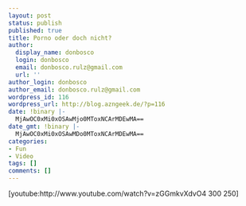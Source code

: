 ```yaml
---
layout: post
status: publish
published: true
title: Porno oder doch nicht?
author:
  display_name: donbosco
  login: donbosco
  email: donbosco.rulz@gmail.com
  url: ''
author_login: donbosco
author_email: donbosco.rulz@gmail.com
wordpress_id: 116
wordpress_url: http://blog.azngeek.de/?p=116
date: !binary |-
  MjAwOC0xMi0xOSAwMjo0MToxNCArMDEwMA==
date_gmt: !binary |-
  MjAwOC0xMi0xOSAwMDo0MToxNCArMDEwMA==
categories:
- Fun
- Video
tags: []
comments: []
---
```

<p>[youtube:http:&#47;&#47;www.youtube.com&#47;watch?v=zGGmkvXdvO4 300 250]</p>
